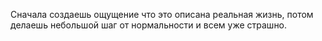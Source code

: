Сначала создаешь ощущение что это описана реальная жизнь, потом делаешь небольшой шаг от нормальности и всем уже страшно.
